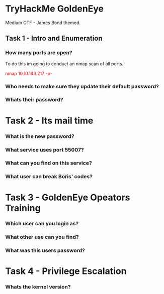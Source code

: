 # TryHackMe GoldenEye
Medium CTF - James Bond themed. 

## Task 1 - Intro and Enumeration

### How many ports are open?

To do this im going to conduct an nmap scan of all ports. 
<p style="color:Red;">nmap 10.10.143.217 -p-</p>



<p style="color:Red;">

</p>


### Who needs to make sure they update their default password?

### Whats their password?

# Task 2 - Its mail time

### What is the new password?

### What service uses port 55007?

### What can you find on this service?

### What user can break Boris' codes?

# Task 3 - GoldenEye Opeators Training

### Which user can you login as?

### What other use can you find?

### What was this users password?

# Task 4 - Privilege Escalation

### Whats the kernel version?





